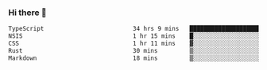 ### Hi there 👋

<!--
**WShiBin/WShiBin** is a ✨ _special_ ✨ repository because its `README.md` (this file) appears on your GitHub profile.

Here are some ideas to get you started:

- 🔭 I’m currently working on ...
- 🌱 I’m currently learning ...
- 👯 I’m looking to collaborate on ...
- 🤔 I’m looking for help with ...
- 💬 Ask me about ...
- 📫 How to reach me: ...
- 😄 Pronouns: ...
- ⚡ Fun fact: ...
-->

<!--START_SECTION:waka-->

```txt
TypeScript                         34 hrs 9 mins   ██████████████████████▓░░   90.62 %
NSIS                               1 hr 15 mins    █░░░░░░░░░░░░░░░░░░░░░░░░   03.36 %
CSS                                1 hr 11 mins    ▓░░░░░░░░░░░░░░░░░░░░░░░░   03.15 %
Rust                               30 mins         ▒░░░░░░░░░░░░░░░░░░░░░░░░   01.34 %
Markdown                           18 mins         ▒░░░░░░░░░░░░░░░░░░░░░░░░   00.82 %
```

<!--END_SECTION:waka-->
